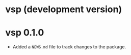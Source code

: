 # vsp (development version)

# vsp 0.1.0

* Added a `NEWS.md` file to track changes to the package.
